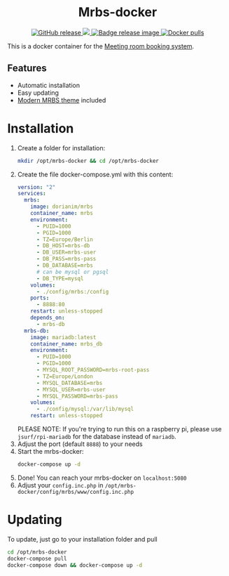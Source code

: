 <h1 align="center">
    Mrbs-docker
</h1>

<p align="center">
    <a href="https://github.com/dorianim/mrbs-docker/releases/latest">
        <img src="https://img.shields.io/github/v/release/dorianim/mrbs-docker?logo=github&logoColor=white" alt="GitHub release"/>
    </a>
    <a href="https://www.gnu.org/licenses/agpl-3.0">
        <img src="https://img.shields.io/badge/License-AGPL%20v3-blue.svg" />
    </a>
    <a href="https://github.com/dorianim/mrbs-docker/actions/workflows/release.yml">
        <img src="https://github.com/dorianim/mrbs-docker/actions/workflows/release.yml/badge.svg" alt="Badge release image" />
    </a>
    <a href="https://hub.docker.com/r/dorianim/mrbs">
        <img src="https://img.shields.io/docker/pulls/dorianim/mrbs.svg" alt="Docker pulls" />
    </a>
</p>

This is a docker container for the [Meeting room booking system](https://github.com/meeting-room-booking-system/mrbs-code).

## Features

- Automatic installation
- Easy updating
- [Modern MRBS theme](https://github.com/dorianim/modern-mrbs-theme) included

# Installation

1. Create a folder for installation:
   ```bash
   mkdir /opt/mrbs-docker && cd /opt/mrbs-docker
   ```
2. Create the file docker-compose.yml with this content:
   ```yaml
   version: "2"
   services:
     mrbs:
       image: dorianim/mrbs
       container_name: mrbs
       environment:
         - PUID=1000
         - PGID=1000
         - TZ=Europe/Berlin
         - DB_HOST=mrbs-db
         - DB_USER=mrbs-user
         - DB_PASS=mrbs-pass
         - DB_DATABASE=mrbs
         # can be mysql or pgsql
         - DB_TYPE=mysql
       volumes:
         - ./config/mrbs:/config
       ports:
         - 8888:80
       restart: unless-stopped
       depends_on:
         - mrbs-db
     mrbs-db:
       image: mariadb:latest
       container_name: mrbs_db
       environment:
         - PUID=1000
         - PGID=1000
         - MYSQL_ROOT_PASSWORD=mrbs-root-pass
         - TZ=Europe/London
         - MYSQL_DATABASE=mrbs
         - MYSQL_USER=mrbs-user
         - MYSQL_PASSWORD=mrbs-pass
       volumes:
         - ./config/mysql:/var/lib/mysql
       restart: unless-stopped
   ```
   PLEASE NOTE: If you're trying to run this on a raspberry pi, please use `jsurf/rpi-mariadb` for the database instead of `mariadb`.
3. Adjust the port (default `8888`) to your needs
4. Start the mrbs-docker:
   ```bash
   docker-compose up -d
   ```
5. Done! You can reach your mrbs-docker on `localhost:5080`
6. Adjust your `config.inc.php` in `/opt/mrbs-docker/config/mrbs/www/config.inc.php`

# Updating

To update, just go to your installation folder and pull

```bash
cd /opt/mrbs-docker
docker-compose pull
docker-compose down && docker-compose up -d
```
